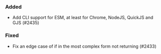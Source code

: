 <!--
### Internal
### Changed
### Added
### Removed
### Deprecated
### Performance
### Fixed
-->

### Added

- Add CLI support for ESM, at least for Chrome, NodeJS, QuickJS and GJS (#2435)

### Fixed

- Fix an edge case of if in the most complex form not returning (#2433)
